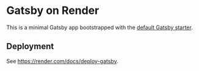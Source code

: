 # Gatsby on Render

This is a minimal Gatsby app bootstrapped with the [default Gatsby starter](https://github.com/gatsbyjs/gatsby-starter-default).


## Deployment

See https://render.com/docs/deploy-gatsby.